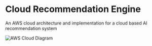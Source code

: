 # Cloud Recommendation Engine

An AWS cloud architecture and implementation for a cloud based AI recommendation system

![AWS Cloud Diagram](https://i.imgur.com/sNLbkWH.png)
